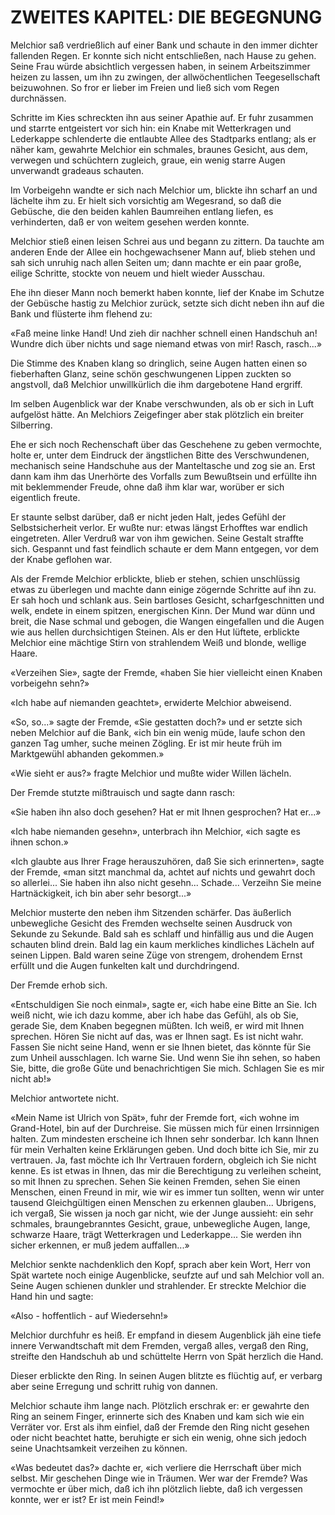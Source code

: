 # ZWEITES KAPITEL: DIE BEGEGNUNG

Melchior saß verdrießlich auf einer Bank und schaute in den immer dichter fallenden Regen. Er konnte sich nicht entschließen, nach Hause zu gehen. Seine Frau würde absichtlich vergessen haben, in seinem Arbeitszimmer heizen zu lassen, um ihn zu zwingen, der allwöchentlichen Teegesellschaft beizuwohnen. So fror er lieber im Freien und ließ sich vom Regen durchnässen.

Schritte im Kies schreckten ihn aus seiner Apathie auf. Er fuhr zusammen und starrte entgeistert vor sich hin: ein Knabe mit Wetterkragen und Lederkappe schlenderte die entlaubte Allee des Stadtparks entlang; als er näher kam, gewahrte Melchior ein schmales, braunes Gesicht, aus dem, verwegen und schüchtern zugleich, graue, ein wenig starre Augen unverwandt gradeaus schauten.

Im Vorbeigehn wandte er sich nach Melchior um, blickte ihn scharf an und lächelte ihm zu. Er hielt sich vorsichtig am Wegesrand, so daß die Gebüsche, die den beiden kahlen Baumreihen entlang liefen, es verhinderten, daß er von weitem gesehen werden konnte.

Melchior stieß einen leisen Schrei aus und begann zu zittern. Da tauchte am anderen Ende der Allee ein hochgewachsener Mann auf, blieb stehen und sah sich unruhig nach allen Seiten um; dann machte er ein paar große, eilige Schritte, stockte von neuem und hielt wieder Ausschau.

Ehe ihn dieser Mann noch bemerkt haben konnte, lief der Knabe im Schutze der Gebüsche hastig zu Melchior zurück, setzte sich dicht neben ihn auf die Bank und flüsterte ihm flehend zu:

«Faß meine linke Hand! Und zieh dir nachher schnell einen Handschuh an! Wundre dich über nichts und sage niemand etwas von mir! Rasch, rasch...»

Die Stimme des Knaben klang so dringlich, seine Augen hatten einen so fieberhaften Glanz, seine schön geschwungenen Lippen zuckten so angstvoll, daß Melchior unwillkürlich die ihm dargebotene Hand ergriff.

Im selben Augenblick war der Knabe verschwunden, als ob er sich in Luft aufgelöst hätte. An Melchiors Zeigefinger aber stak plötzlich ein breiter Silberring.

Ehe er sich noch Rechenschaft über das Geschehene zu geben vermochte, holte er, unter dem Eindruck der ängstlichen Bitte des Verschwundenen, mechanisch seine Handschuhe aus der Manteltasche und zog sie an. Erst dann kam ihm das Unerhörte des Vorfalls zum Bewußtsein und erfüllte ihn mit beklemmender Freude, ohne daß ihm klar war, worüber er sich eigentlich freute.

Er staunte selbst darüber, daß er nicht jeden Halt, jedes Gefühl der Selbstsicherheit verlor. Er wußte nur: etwas längst Erhofftes war endlich eingetreten. Aller Verdruß war von ihm gewichen. Seine Gestalt straffte sich. Gespannt und fast feindlich schaute er dem Mann entgegen, vor dem der Knabe geflohen war.

Als der Fremde Melchior erblickte, blieb er stehen, schien unschlüssig etwas zu überlegen und machte dann einige zögernde Schritte auf ihn zu. Er sah hoch und schlank aus. Sein bartloses Gesicht, scharfgeschnitten und welk, endete in einem spitzen, energischen Kinn. Der Mund war dünn und breit, die Nase schmal und gebogen, die Wangen eingefallen und die Augen wie aus hellen durchsichtigen Steinen. Als er den Hut lüftete, erblickte Melchior eine mächtige Stirn von strahlendem Weiß und blonde, wellige Haare.

«Verzeihen Sie», sagte der Fremde, «haben Sie hier vielleicht einen Knaben vorbeigehn sehn?»

«Ich habe auf niemanden geachtet», erwiderte Melchior abweisend.

«So, so...» sagte der Fremde, «Sie gestatten doch?» und er setzte sich neben Melchior auf die Bank, «ich bin ein wenig müde, laufe schon den ganzen Tag umher, suche meinen Zögling. Er ist mir heute früh im Marktgewühl abhanden gekommen.»

«Wie sieht er aus?» fragte Melchior und mußte wider Willen lächeln.

Der Fremde stutzte mißtrauisch und sagte dann rasch:

«Sie haben ihn also doch gesehen? Hat er mit Ihnen gesprochen? Hat er...»

«Ich habe niemanden gesehn», unterbrach ihn Melchior, «ich sagte es ihnen schon.»

«Ich glaubte aus Ihrer Frage herauszuhören, daß Sie sich erinnerten», sagte der Fremde, «man sitzt manchmal da, achtet auf nichts und gewahrt doch so allerlei... Sie haben ihn also nicht gesehn... Schade... Verzeihn Sie meine Hartnäckigkeit, ich bin aber sehr besorgt...»

Melchior musterte den neben ihm Sitzenden schärfer. Das äußerlich unbewegliche Gesicht des Fremden wechselte seinen Ausdruck von Sekunde zu Sekunde. Bald sah es schlaff und hinfällig aus und die Augen schauten blind drein. Bald lag ein kaum merkliches kindliches Lächeln auf seinen Lippen. Bald waren seine Züge von strengem, drohendem Ernst erfüllt und die Augen funkelten kalt und durchdringend.

Der Fremde erhob sich.

«Entschuldigen Sie noch einmal», sagte er, «ich habe eine Bitte an Sie. Ich weiß nicht, wie ich dazu komme, aber ich habe das Gefühl, als ob Sie, gerade Sie, dem Knaben begegnen müßten. Ich weiß, er wird mit Ihnen sprechen. Hören Sie nicht auf das, was er Ihnen sagt. Es ist nicht wahr. Fassen Sie nicht seine Hand, wenn er sie Ihnen bietet, das könnte für Sie zum Unheil ausschlagen. Ich warne Sie. Und wenn Sie ihn sehen, so haben Sie, bitte, die große Güte und benachrichtigen Sie mich. Schlagen Sie es mir nicht ab!»

Melchior antwortete nicht.

«Mein Name ist Ulrich von Spät», fuhr der Fremde fort, «ich wohne im Grand-Hotel, bin auf der Durchreise. Sie müssen mich für einen Irrsinnigen halten. Zum mindesten erscheine ich Ihnen sehr sonderbar. Ich kann Ihnen für mein Verhalten keine Erklärungen geben. Und doch bitte ich Sie, mir zu vertrauen. Ja, fast möchte ich Ihr Vertrauen fordern, obgleich ich Sie nicht kenne. Es ist etwas in Ihnen, das mir die Berechtigung zu verleihen scheint, so mit Ihnen zu sprechen. Sehen Sie keinen Fremden, sehen Sie einen Menschen, einen Freund in mir, wie wir es immer tun sollten, wenn wir unter tausend Gleichgültigen einen Menschen zu erkennen glauben... Ubrigens, ich vergaß, Sie wissen ja noch gar nicht, wie der Junge aussieht: ein sehr schmales, braungebranntes Gesicht, graue, unbewegliche Augen, lange, schwarze Haare, trägt Wetterkragen und Lederkappe... Sie werden ihn sicher erkennen, er muß jedem auffallen...»

Melchior senkte nachdenklich den Kopf, sprach aber kein Wort, Herr von Spät wartete noch einige Augenblicke, seufzte auf und sah Melchior voll an. Seine Augen schienen dunkler und strahlender. Er streckte Melchior die Hand hin und sagte:

«Also - hoffentlich - auf Wiedersehn!»

Melchior durchfuhr es heiß. Er empfand in diesem Augenblick jäh eine tiefe innere Verwandtschaft mit dem Fremden, vergaß alles, vergaß den Ring, streifte den Handschuh ab und schüttelte Herrn von Spät herzlich die Hand.

Dieser erblickte den Ring. In seinen Augen blitzte es flüchtig auf, er verbarg aber seine Erregung und schritt ruhig von dannen.

Melchior schaute ihm lange nach. Plötzlich erschrak er: er gewahrte den Ring an seinem Finger, erinnerte sich des Knaben und kam sich wie ein Verräter vor. Erst als ihm einfiel, daß der Fremde den Ring nicht gesehen oder nicht beachtet hatte, beruhigte er sich ein wenig, ohne sich jedoch seine Unachtsamkeit verzeihen zu können.

«Was bedeutet das?» dachte er, «ich verliere die Herrschaft über mich selbst. Mir geschehen Dinge wie in Träumen. Wer war der Fremde? Was vermochte er über mich, daß ich ihn plötzlich liebte, daß ich vergessen konnte, wer er ist? Er ist mein Feind!»

